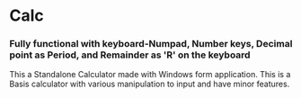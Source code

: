 # Calc
### Fully functional with keyboard-Numpad, Number keys, Decimal point as Period, and Remainder as 'R' on the keyboard  
This a Standalone Calculator made with Windows form application.
This is a Basis calculator with various manipulation to input and have minor features.
